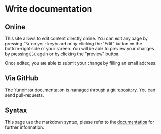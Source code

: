 # Write documentation

## Online

This site allows to edit content directly online. You can edit any page by pressing `ESC` on your keyboard or by clicking the "Edit" button on the bottom-right side of your screen. You will be able to preview your changes by pressing `ESC` again or by clicking the "preview" button.

Once edited, you are able to submit your change by filling an email address.

## Via GitHub

The YunoHost documentation is managed through a [git repository](https://github.com/YunoHost/doc). You can send pull-requests.

## Syntax

This page use the markdown syntax, please refer to the [documentation](http://daringfireball.net/projects/markdown/syntax) for further information.
